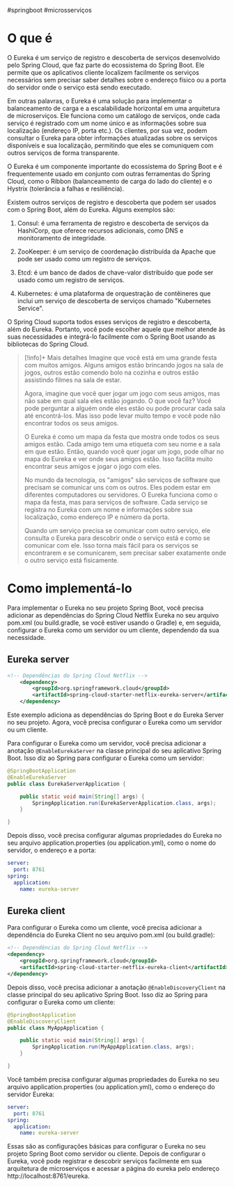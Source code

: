 #springboot #microsserviços 

# O que é

O Eureka é um serviço de registro e descoberta de serviços desenvolvido pelo Spring Cloud, que faz parte do ecossistema do Spring Boot. Ele permite que os aplicativos cliente localizem facilmente os serviços necessários sem precisar saber detalhes sobre o endereço físico ou a porta do servidor onde o serviço está sendo executado.

Em outras palavras, o Eureka é uma solução para implementar o balanceamento de carga e a escalabilidade horizontal em uma arquitetura de microserviços. Ele funciona como um catálogo de serviços, onde cada serviço é registrado com um nome único e as informações sobre sua localização (endereço IP, porta etc.). Os clientes, por sua vez, podem consultar o Eureka para obter informações atualizadas sobre os serviços disponíveis e sua localização, permitindo que eles se comuniquem com outros serviços de forma transparente.

O Eureka é um componente importante do ecossistema do Spring Boot e é frequentemente usado em conjunto com outras ferramentas do Spring Cloud, como o Ribbon (balanceamento de carga do lado do cliente) e o Hystrix (tolerância a falhas e resiliência).

Existem outros serviços de registro e descoberta que podem ser usados com o Spring Boot, além do Eureka. Alguns exemplos são:

1.  Consul: é uma ferramenta de registro e descoberta de serviços da HashiCorp, que oferece recursos adicionais, como DNS e monitoramento de integridade.
    
2.  ZooKeeper: é um serviço de coordenação distribuída da Apache que pode ser usado como um registro de serviços.
    
3.  Etcd: é um banco de dados de chave-valor distribuído que pode ser usado como um registro de serviços.
    
4.  Kubernetes: é uma plataforma de orquestração de contêineres que inclui um serviço de descoberta de serviços chamado "Kubernetes Service".
    

O Spring Cloud suporta todos esses serviços de registro e descoberta, além do Eureka. Portanto, você pode escolher aquele que melhor atende às suas necessidades e integrá-lo facilmente com o Spring Boot usando as bibliotecas do Spring Cloud.

>[!info]+ Mais detalhes
>Imagine que você está em uma grande festa com muitos amigos. Alguns amigos estão brincando jogos na sala de jogos, outros estão comendo bolo na cozinha e outros estão assistindo filmes na sala de estar.
>
>Agora, imagine que você quer jogar um jogo com seus amigos, mas não sabe em qual sala eles estão jogando. O que você faz? Você pode perguntar a alguém onde eles estão ou pode procurar cada sala até encontrá-los. Mas isso pode levar muito tempo e você pode não encontrar todos os seus amigos.
>
>O Eureka é como um mapa da festa que mostra onde todos os seus amigos estão. Cada amigo tem uma etiqueta com seu nome e a sala em que estão. Então, quando você quer jogar um jogo, pode olhar no mapa do Eureka e ver onde seus amigos estão. Isso facilita muito encontrar seus amigos e jogar o jogo com eles.
>
>No mundo da tecnologia, os "amigos" são serviços de software que precisam se comunicar uns com os outros. Eles podem estar em diferentes computadores ou servidores. O Eureka funciona como o mapa da festa, mas para serviços de software. Cada serviço se registra no Eureka com um nome e informações sobre sua localização, como endereço IP e número da porta.
>
>Quando um serviço precisa se comunicar com outro serviço, ele consulta o Eureka para descobrir onde o serviço está e como se comunicar com ele. Isso torna mais fácil para os serviços se encontrarem e se comunicarem, sem precisar saber exatamente onde o outro serviço está fisicamente.

# Como implementá-lo

Para implementar o Eureka no seu projeto Spring Boot, você precisa adicionar as dependências do Spring Cloud Netflix Eureka no seu arquivo pom.xml (ou build.gradle, se você estiver usando o Gradle) e, em seguida, configurar o Eureka como um servidor ou um cliente, dependendo da sua necessidade.

## Eureka server

```xml
<!-- Dependências do Spring Cloud Netflix -->
    <dependency>
        <groupId>org.springframework.cloud</groupId>
        <artifactId>spring-cloud-starter-netflix-eureka-server</artifactId>
    </dependency>
```

Este exemplo adiciona as dependências do Spring Boot e do Eureka Server no seu projeto. Agora, você precisa configurar o Eureka como um servidor ou um cliente.

Para configurar o Eureka como um servidor, você precisa adicionar a anotação `@EnableEurekaServer` na classe principal do seu aplicativo Spring Boot. Isso diz ao Spring para configurar o Eureka como um servidor:

```java
@SpringBootApplication
@EnableEurekaServer
public class EurekaServerApplication {

    public static void main(String[] args) {
        SpringApplication.run(EurekaServerApplication.class, args);
    }

}
```

Depois disso, você precisa configurar algumas propriedades do Eureka no seu arquivo application.properties (ou application.yml), como o nome do servidor, o endereço e a porta:

```yaml
server:
  port: 8761
spring:
  application:
    name: eureka-server
```

## Eureka client

Para configurar o Eureka como um cliente, você precisa adicionar a dependência do Eureka Client no seu arquivo pom.xml (ou build.gradle):

```xml
<!-- Dependências do Spring Cloud Netflix -->
<dependency>
	<groupId>org.springframework.cloud</groupId>
	<artifactId>spring-cloud-starter-netflix-eureka-client</artifactId>
</dependency>

```

Depois disso, você precisa adicionar a anotação `@EnableDiscoveryClient` na classe principal do seu aplicativo Spring Boot. Isso diz ao Spring para configurar o Eureka como um cliente:

```java
@SpringBootApplication
@EnableDiscoveryClient
public class MyAppApplication {

    public static void main(String[] args) {
        SpringApplication.run(MyAppApplication.class, args);
    }

}
```

Você também precisa configurar algumas propriedades do Eureka no seu arquivo application.properties (ou application.yml), como o endereço do servidor Eureka:

```yaml
server:
  port: 8761
spring:
  application:
    name: eureka-server
```

Essas são as configurações básicas para configurar o Eureka no seu projeto Spring Boot como servidor ou cliente. Depois de configurar o Eureka, você pode registrar e descobrir serviços facilmente em sua arquitetura de microserviços e acessar a página do eureka pelo endereço http://localhost:8761/eureka.

